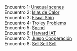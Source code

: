 Encuentro 1: [Unequal scenes](https://unequalscenes.com/)</br>
Encuentro 2: [Islas de Calor](https://www.lanacion.com.ar/sociedad/islas-de-calor-portenas-tenes-calor-entonces-ni-te-asomes-a-estas-esquinas-portenas-donde-la-nid06022024/#/)</br>
Encuentro 3: [Fiscal Ship](http://fiscalship.org/)</br>
Encuentro 4: [Trolley Problems](https://neal.fun/absurd-trolley-problems/)</br>
Encuentro 5: [Spend](https://neal.fun/spend/)</br>
Encuentro 6: [Harvard IAT](https://implicit.harvard.edu/implicit/selectatest.html)</br>
Encuentro 7: [Juego Cooperación](https://ccamara.github.io/trust/) </br>
Encuentro 8: [Sell Sell Sell](https://neal.fun/sell-sell-sell/)</br>

